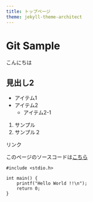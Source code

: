 ```yaml
---
title: トップページ
theme: jekyll-theme-architect
---
```


# Git Sample

こんにちは

## 見出し2

- アイテム1
- アイテム2
  - アイテム2-1

1. サンプル
2. サンプル２

リンク

このページのソースコードは[こちら](https://github.com/newgitbook/gitbook-sample)

```
#include <stdio.h>

int main() {
    printf("Hello World !!\n");
    return 0;
}
```
